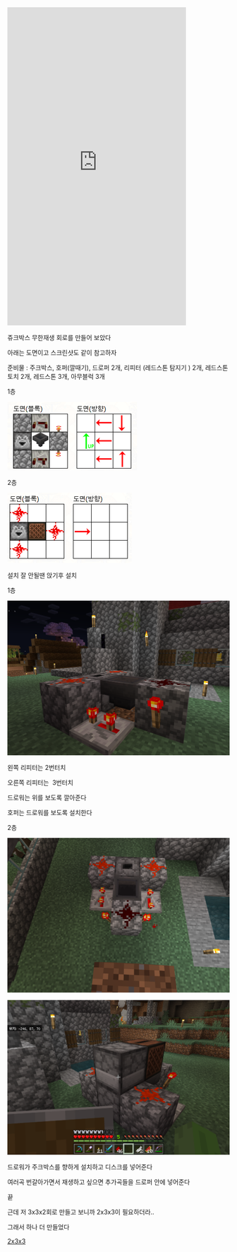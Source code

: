 
<iframe src="https://www.youtube.com/embed/hbz4j6qCnSE" width="405" height="720" frameborder="0" allowfullscreen="true"></iframe>


쥬크박스 무한재생 회로를 만들어 보았다

아래는 도면이고 스크린샷도 같이 참고하자


준비물 : 주크박스, 호퍼(깔때기), 드로퍼 2개, 리피터 (레드스톤 탐지기 ) 2개, 레드스톤 토치 2개, 레드스톤 3개, 아무블럭 3개





1층

![](1.png)

2층

![](2.png)

설치 잘 안될땐 앉기후 설치

1층

![](S1_1.png)


왼쪽 리피터는 2번터치

오른쪽 리피터는  3번터치

드로워는 위를 보도록 깔아준다

호퍼는 드로워를 보도록 설치한다

2층

![](S1_2.png)

![](S2.png)


드로워가 주크박스를 향하게 설치하고 디스크를 넣어준다

여러곡 번갈아가면서 재생하고 싶으면 추가곡들을 드로퍼 안에 넣어준다

끝

근데 저 3x3x2회로 만들고 보니까 2x3x3이 필요하더라..

그래서 하나 더 만들었다

[2x3x3](../2x3x3/ko.md)
